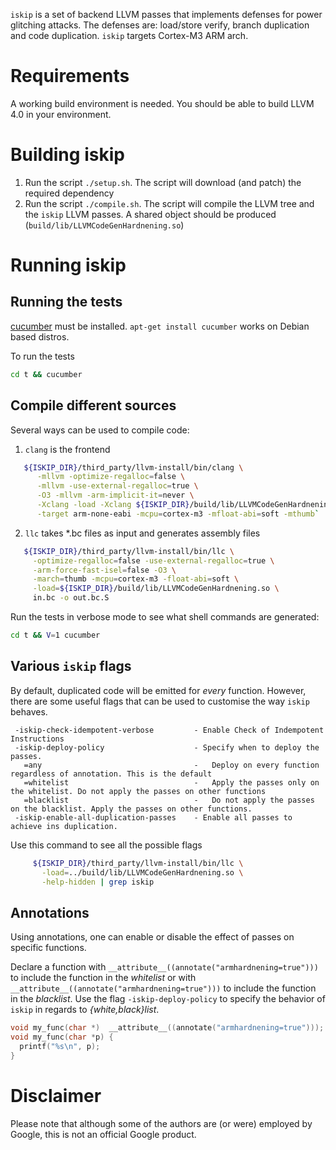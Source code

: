`iskip` is a set of backend LLVM passes that implements defenses for power
glitching attacks.  The defenses are: load/store verify, branch duplication and
code duplication. `iskip` targets Cortex-M3 ARM arch.

# Requirements

A working build environment is needed. You should be able to build LLVM 4.0 in
your environment.

# Building iskip

1. Run the script `./setup.sh`.  The script will download (and patch) the
   required dependency
2. Run the script `./compile.sh`. The script will compile the LLVM tree and the
   `iskip` LLVM passes. A shared object should be produced
   (`build/lib/LLVMCodeGenHardnening.so`)

# Running iskip

## Running the tests

[cucumber](https://cucumber.io) must be installed. `apt-get install cucumber`
works on Debian based distros.

To run the tests
```sh
cd t && cucumber
```

## Compile different sources
Several ways can be used to compile code:

1. `clang` is the frontend
  ```sh
     ${ISKIP_DIR}/third_party/llvm-install/bin/clang \
        -mllvm -optimize-regalloc=false \
        -mllvm -use-external-regalloc=true \
        -O3 -mllvm -arm-implicit-it=never \
        -Xclang -load -Xclang ${ISKIP_DIR}/build/lib/LLVMCodeGenHardnening.so \
        -target arm-none-eabi -mcpu=cortex-m3 -mfloat-abi=soft -mthumb`
  ```
2. `llc` takes \*.bc files as input and generates assembly files
  ```sh
     ${ISKIP_DIR}/third_party/llvm-install/bin/llc \
       -optimize-regalloc=false -use-external-regalloc=true \
       -arm-force-fast-isel=false -O3 \
       -march=thumb -mcpu=cortex-m3 -float-abi=soft \
       -load=${ISKIP_DIR}/build/lib/LLVMCodeGenHardnening.so \
       in.bc -o out.bc.S
  ```

Run the tests in verbose mode to see what shell commands are generated:
```sh
cd t && V=1 cucumber
```

## Various `iskip` flags

By default, duplicated code will be emitted for _every_ function. However,
there are some useful flags that can be used to customise the way `iskip`
behaves.

```
 -iskip-check-idempotent-verbose         - Enable Check of Indempotent Instructions
 -iskip-deploy-policy                    - Specify when to deploy the passes.
   =any                                  -   Deploy on every function regardless of annotation. This is the default
   =whitelist                            -   Apply the passes only on the whitelist. Do not apply the passes on other functions
   =blacklist                            -   Do not apply the passes on the blacklist. Apply the passes on other functions.
 -iskip-enable-all-duplication-passes    - Enable all passes to achieve ins duplication.
```

Use this command to see all the possible flags
```sh
     ${ISKIP_DIR}/third_party/llvm-install/bin/llc \
       -load=../build/lib/LLVMCodeGenHardnening.so \
       -help-hidden | grep iskip
```

## Annotations

Using annotations, one can enable or disable the effect of passes on specific
functions.

Declare a function with `__attribute__((annotate("armhardnening=true")))` to
include the function in the *whitelist* or with
`__attribute__((annotate("armhardnening=true")))` to include the function in
the *blacklist*. Use the flag `-iskip-deploy-policy` to specify the behavior of
`iskip` in regards to *{white,black}list*.

```C
void my_func(char *)  __attribute__((annotate("armhardnening=true")));
void my_func(char *p) {
  printf("%s\n", p);
}
```

# Disclaimer

Please note that although some of the authors are (or were) employed by Google,
this is not an official Google product.
